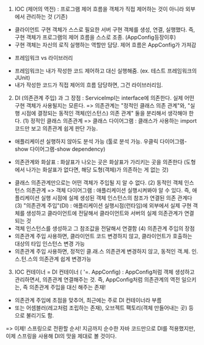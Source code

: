 1. IOC (제어의 역전)
: 프로그램 제어 흐름을 객체가 직접 제어하는 것이 아니라 외부에서 관리하는 것
(기존) 
- 클라이언트 구현 객체가 스스로 필요한 서버 구현 객체를 생성, 연결, 실행했다. 즉, 구현 객체가 프로그램의 제어 흐름을 스스로 조종.
(AppConfig등장이후) 
- 구현 객체는 자신의 로직 실행하는 역할만 담당. 제어 흐름은 AppConfig가 가져감

* 프레임워크 vs 라이브러리
- 프레임워크는 내가 작성한 코드 제어하고 대신 실행해줌. (ex. 테스트 프레임워크의 JUnit)
- 내가 작성한 코드가 직접 제어의 흐름 담당하면, 그건 라이브러리임.

2. DI (의존관계 주입) 과 그 장점
: ServiceImpl는 interface에 의존한다. 실제 어떤 구현 객체가 사용될지는 모른다.
=> 의존관계는 "정적인 클래스 의존 관계"와, "실행 시점에 결정되는 동적인 객체(인스턴스) 의존 관계" 둘을 분리해서 생각해야 한다.
(1) 정적인 클래스 의존관계 => 클래스 다이어그램
: 클래스가 사용하는 import 코드만 보고 의존관계 쉽게 판단 가능. 
- 애플리케이션 실행하지 않아도 분석 가능 (툴로 분석 가능. 우클릭 다이어그램-show 다이어그램-show dependency) 
* 의존관계와 화살표 : 화살표가 나오는 곳은 화살표가 가리키는 곳을 의존한다 (도형에서 나가는 화살표가 없다면, 해당 도형(객체)가 의존하는 게 없는 것)
- 클래스 의존관계만으로는 어떤 객체가 주입될 지 알 수 없다.
(2) 동적인 객체 인스턴스 의존관계 => 객체 다이어그램
: 애플리케이션 실행시켜봐야 알 수 있다. 즉, 애플리케이션 실행 시점에 실제 생성된 객체 인스턴스의 참조가 연결된 의존 관계다
(3) "의존관계 주입"(DI) : 애플리케이션 실행시점(런타임)에 외부에서 실제 구현 객체를 생성하고 클라이언트에 전달해서 클라이언트와 서버의 실제 의존관계가 연결되는 것
- 객체 인스턴스를 생성하고 그 참조값을 전달해서 연결함
(4) 의존관계 주입의 장점
- 의존관계 주입 사용하면, 클라이언트 코드 변경하지 않고, 클라이언트가 호출하는 대상의 타입 인스턴스 변경 가능
- 의존관계 주입 사용하면, 정적인 클.래.스 의존관계 변경하지 않고, 동적인 객.체. 인.스.턴.스의 의존관계 쉽게 변경가능 

3. IOC 컨테이너 = DI 컨테이너 ( '=. AppConfig)
: AppConfig처럼 객체 생성하고 관리하면서, 의존관계 연결해주는 것. 즉, AppConfig처럼 의존관계의 역전 일으키는, 즉 의존관계 주입을 대신 해주는 존재!
- 의존관계 주입에 초점을 맞추어, 최근에는 주로 DI 컨테이너라 부름
- 또는 어셈블러(레고처럼 조립하는 존재), 오브젝트 팩토리(객체 만들어내는 곳) 등으로 불리기도 함.


=> 이제! 스프링으로 전환할 순서! 지금까지 순수한 자바 코드만으로 DI를 적용했지만, 이제 스프링을 사용해 DI의 맛을 제대로 볼 것이다.


